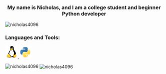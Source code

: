 
<h3 align="center">My name is Nicholas, and I am a college student and beginner Python developer</h3>

<p align="left"> <img src="https://komarev.com/ghpvc/?username=nicholas4096&label=Profile%20views&color=0e75b6&style=flat" alt="nicholas4096" /> </p>

<p align="left">
</p>

<h3 align="left">Languages and Tools:</h3>
<p align="left"> <a href="https://www.linux.org/" target="_blank" rel="noreferrer"> <img src="https://raw.githubusercontent.com/devicons/devicon/master/icons/linux/linux-original.svg" alt="linux" width="40" height="40"/> </a> <a href="https://www.python.org" target="_blank" rel="noreferrer"> <img src="https://raw.githubusercontent.com/devicons/devicon/master/icons/python/python-original.svg" alt="python" width="40" height="40"/> </a> </p>

<p><img align="left" src="https://github-readme-stats.vercel.app/api/top-langs?username=nicholas4096&show_icons=true&locale=en&layout=compact" alt="nicholas4096" /></p>

<p>&nbsp;<img align="center" src="https://github-readme-stats.vercel.app/api?username=nicholas4096&show_icons=true&locale=en" alt="nicholas4096" /></p>
